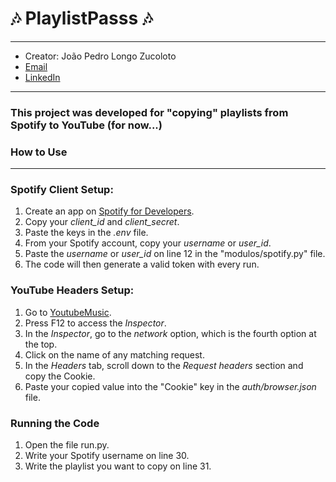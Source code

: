 # 🎶 PlaylistPasss 🎶
---

- Creator: João Pedro Longo Zucoloto
- [Email](joaozuco@gmail.com)
- [LinkedIn](https://www.linkedin.com/in/jo%C3%A3o-pedro-longo-zucoloto-169638182/)

---

### This project was developed for "copying" playlists from Spotify to YouTube (for now...)

### How to Use
---

### Spotify Client Setup:
1. Create an app on [Spotify for Developers](https://developer.spotify.com).
2. Copy your _client_id_ and _client_secret_.
3. Paste the keys in the _.env_ file.
4. From your Spotify account, copy your _username_ or _user_id_.
5. Paste the _username_ or _user_id_ on line 12 in the "modulos/spotify.py" file.
6. The code will then generate a valid token with every run.

### YouTube Headers Setup:
1. Go to [YoutubeMusic](https://music.youtube.com/library).
2. Press F12 to access the _Inspector_.
3. In the _Inspector_, go to the _network_ option, which is the fourth option at the top.
4. Click on the name of any matching request.
5. In the _Headers_ tab, scroll down to the _Request headers_ section and copy the Cookie.
6. Paste your copied value into the "Cookie" key in the _auth/browser.json_ file.

### Running the Code
1. Open the file run.py.
2. Write your Spotify username on line 30.
3. Write the playlist you want to copy on line 31.